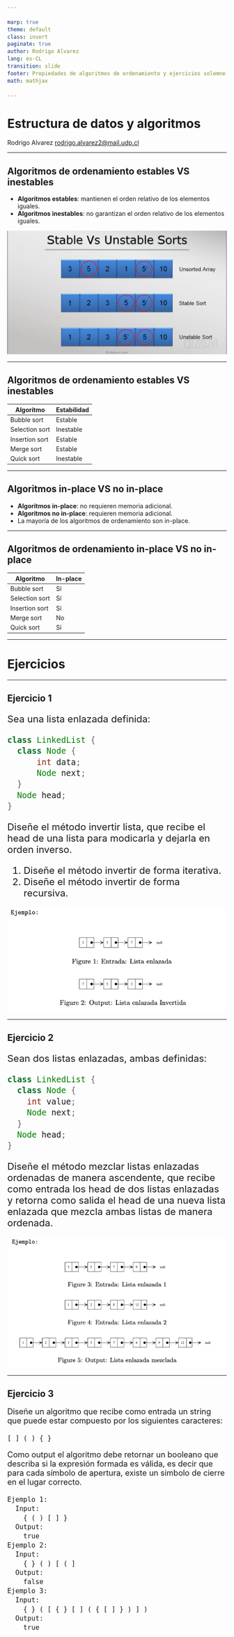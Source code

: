```yaml
---

marp: true
theme: default
class: invert
paginate: true
author: Rodrigo Alvarez
lang: es-CL
transition: slide
footer: Propiedades de algoritmos de ordenamiento y ejercicios solemne
math: mathjax

---
```


# Estructura de datos y algoritmos

Rodrigo Alvarez
rodrigo.alvarez2@mail.udp.cl

---

## Algoritmos de ordenamiento estables VS inestables

- **Algoritmos estables**: mantienen el orden relativo de los elementos iguales.
- **Algoritmos inestables**: no garantizan el orden relativo de los elementos iguales.

![bg right contain](images/10/sorting_stability.png)

---

## Algoritmos de ordenamiento estables VS inestables

| Algoritmo | Estabilidad |
|-----------|------------ |
| Bubble sort | Estable |
| Selection sort | Inestable |
| Insertion sort | Estable |
| Merge sort | Estable |
| Quick sort | Inestable |

---

## Algoritmos in-place VS no in-place

- **Algoritmos in-place**: no requieren memoria adicional.
- **Algoritmos no in-place**: requieren memoria adicional.
- La mayoría de los algoritmos de ordenamiento son in-place.

---

## Algoritmos de ordenamiento in-place VS no in-place

| Algoritmo | In-place |
|-----------|----------|
| Bubble sort | Sí |
| Selection sort | Sí |
| Insertion sort | Sí |
| Merge sort | No |
| Quick sort | Sí |

---

# Ejercicios

---

## Ejercicio 1

<small style="font-size: 22px;">

Sea una lista enlazada definida:
```java
class LinkedList {
  class Node {
      int data;
      Node next;
  }
  Node head;
}
```
Diseñe el método invertir lista, que recibe el head de una lista para modicarla y dejarla en orden inverso.
1. Diseñe el método invertir de forma iterativa.
2. Diseñe el método invertir de forma recursiva.

</small>

![bg right contain](images/10/ex1.png)

---

## Ejercicio 2


<small style="font-size: 22px;">

Sean dos listas enlazadas, ambas definidas:

```java
class LinkedList {
  class Node {
    int value;
    Node next;
  }
  Node head;
}
```

Diseñe el método mezclar listas enlazadas ordenadas de manera ascendente, que recibe como entrada los head de dos listas enlazadas y retorna como salida el head de una nueva lista enlazada que mezcla ambas listas de manera ordenada.

</small>

![bg right contain](images/10/ex2.png)


---

## Ejercicio 3

<small style="font-size: 18px;">

Diseñe un algoritmo que recibe como entrada un string que puede estar compuesto por los siguientes
caracteres:

```
[ ] ( ) { }
```

Como output el algoritmo debe retornar un booleano que describa si la expresión formada es válida,
es decir que para cada símbolo de apertura, existe un simbolo de cierre en el lugar correcto.

```
Ejemplo 1:
  Input:
    { ( ) [ ] }
  Output:
    true
Ejemplo 2:
  Input:
    { } ( ) [ ( ]
  Output:
    false
Ejemplo 3:
  Input:
    { } ( [ { } [ ] ( { [ ] } ) ] )
  Output:
    true
```

</small>
